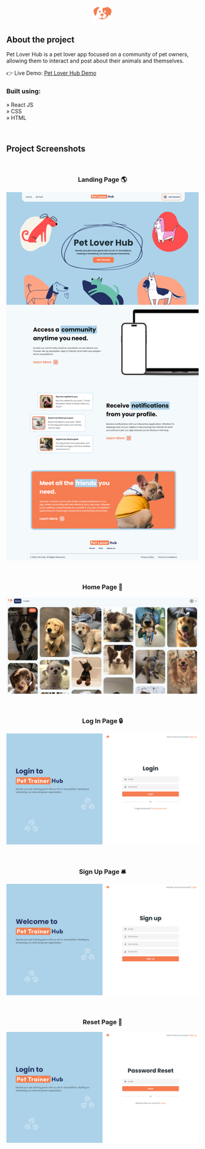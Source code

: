 <div align='center'><img style="width:10%" src='./src/pages/images/logosmall.png'/></div>

<h2>About the project</h2>

<p>Pet Lover Hub is a pet lover app focused on a community of pet owners, allowing them to interact and post about their animals and themselves.

</p>

👉 Live Demo: <a href='https://pettrainerhub.vercel.app' target="_blank" >Pet Lover Hub Demo</a>

<h3>Built using:</h3>

» React JS <br>
» CSS <br>
» HTML<br>

<br>

<h2>Project Screenshots</h2>
<br>
<h3 align='center'>Landing Page 🌎</h3>
<div align='center'>
  <img src='./readme/home.png'/>
</div>
<br><br>
<h3 align='center'>Home Page 🏡</h3>
<div align='center'>
  <img src='./readme/main.png'/>
</div>
<br><br>

<h3 align='center'>Log In Page 🔒</h3>
<div align='center'>
  <img src='./readme/log.png'/>
</div>
<br><br>
<h3 align='center'>Sign Up Page 🛎️</h3>
<div align='center'>
  <img src='./readme/sign.png'/>
</div>
<br><br>
<h3 align='center'>Reset Page 🦾</h3>
<div align='center'>
  <img src='./readme/reset.png'/>
</div>
<br><br>
